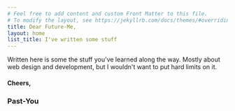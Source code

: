 ```yaml
---
# Feel free to add content and custom Front Matter to this file.
# To modify the layout, see https://jekyllrb.com/docs/themes/#overriding-theme-defaults
title: Dear Future-Me,
layout: home
list_title: I've written some stuff
---
```


<section class="intro">
    <p>Written here is some the stuff you've learned along the way. Mostly about web design and development, but I wouldn't want to put hard limits on it.</p>
    <h4>Cheers,</h4>
    <h3>Past-You</h3>
</section>